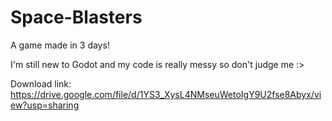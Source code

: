 # Space-Blasters
 A game made in 3 days!
 
 I'm still new to Godot and my code is really messy so don't judge me :>

Download link: https://drive.google.com/file/d/1YS3_XysL4NMseuWetoIgY9U2fse8Abyx/view?usp=sharing
